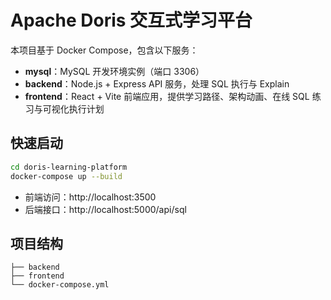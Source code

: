 # Apache Doris 交互式学习平台

本项目基于 Docker Compose，包含以下服务：

- **mysql**：MySQL 开发环境实例（端口 3306）
- **backend**：Node.js + Express API 服务，处理 SQL 执行与 Explain
- **frontend**：React + Vite 前端应用，提供学习路径、架构动画、在线 SQL 练习与可视化执行计划

## 快速启动

```bash
cd doris-learning-platform
docker-compose up --build
```

- 前端访问：http://localhost:3500
- 后端接口：http://localhost:5000/api/sql

## 项目结构

```
├── backend
├── frontend
└── docker-compose.yml
```
